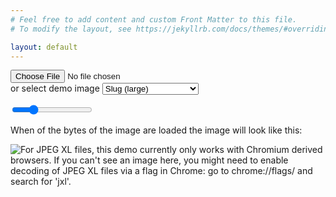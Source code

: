 ```yaml
---
# Feel free to add content and custom Front Matter to this file.
# To modify the layout, see https://jekyllrb.com/docs/themes/#overriding-theme-defaults

layout: default
---
```

<input type="file" />
<form action="#">
      <label for="lang">or select demo image</label>
      <select name="images" id="image_selection">
        <option value="chestnut_water_small.jxl">Chestnut water</option>
        <option value="chestnut_water.jxl">Chestnut water (large)</option>
        <option value="slug_small.jxl">Slug</option>
        <option value="slug.jxl" selected="selected">Slug (large)</option>
        <option value="tree_small.jxl">Tree</option>
        <option value="tree.jxl">Tree (large)</option>
        <option value="petrus_small.jxl">Petrus</option>
        <option value="petrus.jxl">Petrus (large)</option>
        <option value="watch_small.jxl">Watch</option>
        <option value="watch.jxl">Watch (large)</option>
        <option id="custom_option" style="display:none" value="">custom file</option>
      </select>
</form>

<div class="slidecontainer">
<input id="percentRange" type="range" min="10" max="1000" value="250">
</div><p>When <span id="demo"></span> of the bytes of the image are loaded the image will look like this:</p>

<img id="partial_image" alt="For JPEG XL files, this demo currently only works with Chromium derived browsers. If you can't see an image here, you might need to enable decoding of JPEG XL files via a flag in Chrome: go to chrome://flags/ and search for 'jxl'."/>

<script>
const slider = document.getElementById("percentRange");
const output = document.getElementById("demo");
const image_selection = document.getElementById("image_selection");
const file_upload = document.querySelector('input[type=file]');
const custom_option = document.getElementById("custom_option");

let url = "{{ site.baseurl }}/assets/images/" + image_selection.value

function updateImageSource() {
  const xhr = new XMLHttpRequest();
  output.innerHTML = slider.value/10 +"%"
  xhr.open( "GET", url, true );
  xhr.responseType = "arraybuffer";

  xhr.addEventListener("load", () => {
    const arrayBufferView = new Uint8Array( xhr.response );
    const partialImage = new Blob( [ arrayBufferView.slice(0, arrayBufferView.length * slider.value/1000 ) ], { type: "image/jxl" } );
    const urlCreator = window.URL || window.webkitURL;
    const img = document.querySelector( "#partial_image" );
    img.src = urlCreator.createObjectURL( partialImage );
  });
  xhr.send();
}

image_selection.addEventListener("change", () => {
  file_upload.value = "";
  url = "{{ site.baseurl  }}/assets/images/" + image_selection.value
  custom_option.style.display = "none";
  updateImageSource();
});

file_upload.addEventListener("change", () => {
  const reader = new FileReader();
  file = file_upload.files[0];
  reader.addEventListener("load", () => {
    url = reader.result;
    custom_option.style.display = "inline";
    image_selection.value=""
    custom_option.innerText = file_upload.files[0].name;
    updateImageSource();
  }, false);
  reader.readAsDataURL(file_upload.files[0]);
});

slider.addEventListener("change", updateImageSource );

updateImageSource();
</script>

